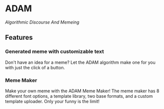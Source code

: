 # ADAM
*Algorithmic Discourse And Memeing*

## Features

### Generated meme with customizable text

Don't have an idea for a meme? Let the ADAM algorithm make one for you with just the click of a button.

### Meme Maker

Make your own meme with the ADAM Meme Maker! The meme maker has 8 different font options, a template library, two base formats, and a custom template uploader. Only your funny is the limit!
